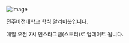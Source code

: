 ![image](https://github.com/j-vision-py/meal-bot/assets/133940850/612f3b24-8734-4543-94d0-14f1e2b66662)

전주비전대학교 학식 알리미봇입니다.

매일 오전 7시 인스타그램(스토리)로 업데이트 됩니다. 
